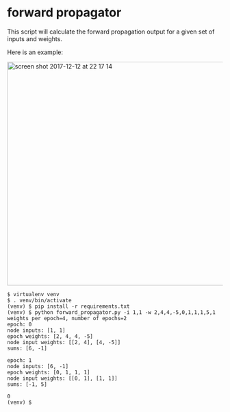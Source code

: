# forward propagator

This script will calculate the forward propagation output for a given set of
inputs and weights.

Here is an example:

<img width="522" alt="screen shot 2017-12-12 at 22 17 14" src="https://user-images.githubusercontent.com/407905/33924369-a29f60fa-df8a-11e7-85a1-64c8d7867a5e.png">


```
$ virtualenv venv
$ . venv/bin/activate
(venv) $ pip install -r requirements.txt
(venv) $ python forward_propagator.py -i 1,1 -w 2,4,4,-5,0,1,1,1,5,1
weights per epoch=4, number of epochs=2
epoch: 0
node inputs: [1, 1]
epoch weights: [2, 4, 4, -5]
node input weights: [[2, 4], [4, -5]]
sums: [6, -1]

epoch: 1
node inputs: [6, -1]
epoch weights: [0, 1, 1, 1]
node input weights: [[0, 1], [1, 1]]
sums: [-1, 5]

0
(venv) $ 
```
